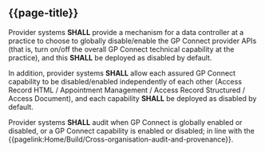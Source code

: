 ## {{page-title}}

Provider systems **SHALL** provide a mechanism for a data controller at a practice to choose to globally disable/enable the GP Connect provider APIs (that is, turn on/off the overall GP Connect technical capability at the practice), and this **SHALL** be deployed as disabled by default.

In addition, provider systems **SHALL** allow each assured GP Connect capability to be disabled/enabled independently of each other (Access Record HTML / Appointment Management / Access Record Structured / Access Document), and each capability **SHALL** be deployed as disabled by default.

Provider systems **SHALL** audit when GP Connect is globally enabled or disabled, or a GP Connect capability is enabled or disabled; in line with the {{pagelink:Home/Build/Cross-organisation-audit-and-provenance}}.
